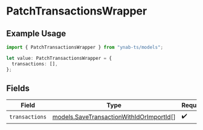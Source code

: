 # PatchTransactionsWrapper

## Example Usage

```typescript
import { PatchTransactionsWrapper } from "ynab-ts/models";

let value: PatchTransactionsWrapper = {
  transactions: [],
};
```

## Fields

| Field                                                                                    | Type                                                                                     | Required                                                                                 | Description                                                                              |
| ---------------------------------------------------------------------------------------- | ---------------------------------------------------------------------------------------- | ---------------------------------------------------------------------------------------- | ---------------------------------------------------------------------------------------- |
| `transactions`                                                                           | [models.SaveTransactionWithIdOrImportId](../models/savetransactionwithidorimportid.md)[] | :heavy_check_mark:                                                                       | N/A                                                                                      |